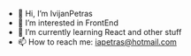 - 👋 Hi, I’m IvijanPetras
- 👀 I’m interested in FrontEnd
- 🌱 I’m currently learning React and other stuff
- 📫 How to reach me: iapetras@hotmail.com

<!---
IvijanPetras/IvijanPetras is a ✨ special ✨ repository because its `README.md` (this file) appears on your GitHub profile.
You can click the Preview link to take a look at your changes.
--->
